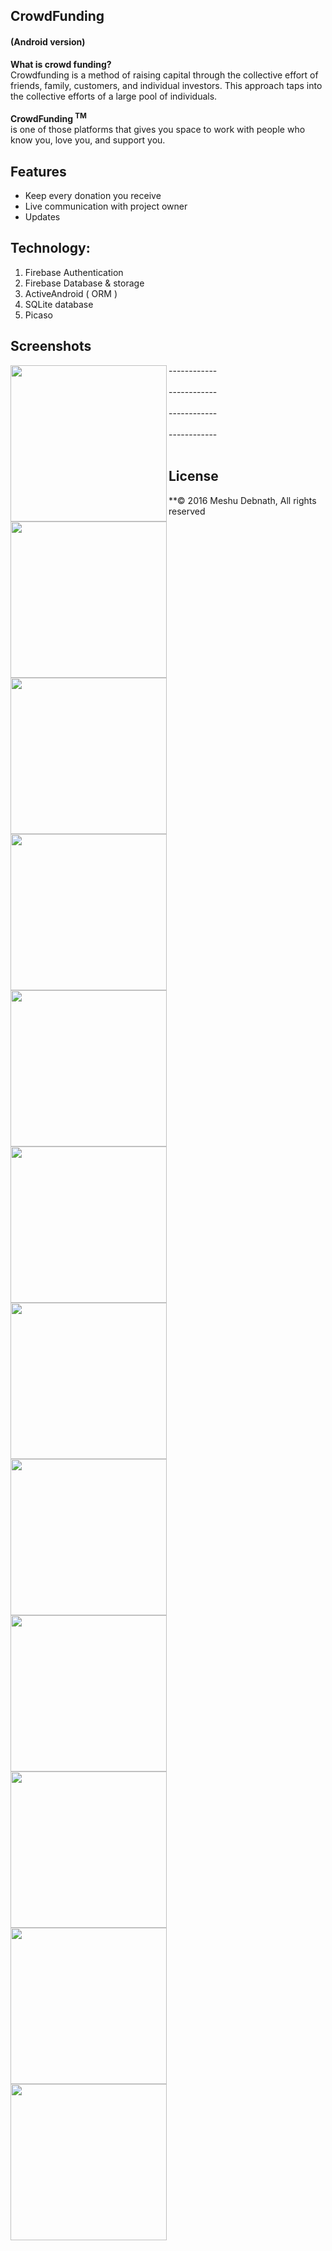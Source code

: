 <h2>CrowdFunding </h2> <h4>(Android version)</h4>

<b>What is crowd funding? </b> </br>
Crowdfunding is a method of raising capital through the collective effort of friends,
family, customers, and individual investors. This approach taps into the collective 
efforts of a large pool of individuals.
<br><br>
**CrowdFunding <sup> TM</sup>**  
is one of those platforms that gives you space to work with
people who know you, love you, and support you.

Features
-------------
  - Keep every donation you receive
  - Live communication with project owner
  - Updates

Technology:
------------
 1. Firebase Authentication 
 2. Firebase Database & storage
 3. ActiveAndroid ( ORM )
 4. SQLite database
 5. Picaso
 
**Screenshots**
----------------
<img align="left" src="https://user-images.githubusercontent.com/15705129/29231028-61594de2-7f07-11e7-981b-3efaf93eefd8.png" width="250">
<img align="left" src="https://user-images.githubusercontent.com/15705129/29231042-620d4fea-7f07-11e7-983f-6a3529cbbed2.png" width="250">
<img align="left" src="https://user-images.githubusercontent.com/15705129/29231031-6171804c-7f07-11e7-842b-957598c5650f.png" width="250">
------------
<br><br>

<img align="left" src="https://user-images.githubusercontent.com/15705129/29231030-6171348e-7f07-11e7-9a6d-c3a9e92809ad.png" width="250">
<img align="left" src="https://user-images.githubusercontent.com/15705129/29231032-617486fc-7f07-11e7-811e-0b5585ee239f.png" width="250">
<img align="left" src="https://user-images.githubusercontent.com/15705129/29231029-61644ce2-7f07-11e7-906e-83edf67a535e.png" width="250">
------------
<br><br>

<img align="left" src="https://user-images.githubusercontent.com/15705129/29231034-61a14264-7f07-11e7-81b8-cdb951bf695b.png" width="250">
<img align="left" src="https://user-images.githubusercontent.com/15705129/29231038-61bf69e2-7f07-11e7-83e7-edf5b683851f.png" width="250">
<img align="left" src="https://user-images.githubusercontent.com/15705129/29231037-61ae4e1e-7f07-11e7-8e9f-0fa4e27f8dd2.png" width="250">
------------
<br><br>


<img align="left" src="https://user-images.githubusercontent.com/15705129/29231035-61a721ca-7f07-11e7-9356-764222370f71.png" width="250">
<img align="left" src="https://user-images.githubusercontent.com/15705129/29231040-61e09ef0-7f07-11e7-9c40-6c2a2d84881c.png" width="250">
<img align="left" src="https://user-images.githubusercontent.com/15705129/29231039-61d97cce-7f07-11e7-9242-f90a35f8072a.png" width="250">
------------
<br><br>


## License 
**&copy; 2016 Meshu Debnath, All rights reserved
